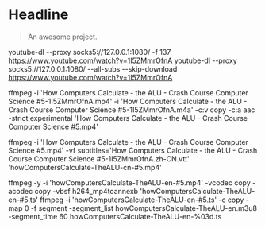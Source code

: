 # Headline

> An awesome project.

youtube-dl --proxy socks5://127.0.0.1:1080/ -f 137 https://www.youtube.com/watch?v=1I5ZMmrOfnA
youtube-dl --proxy socks5://127.0.0.1:1080/ --all-subs --skip-download https://www.youtube.com/watch?v=1I5ZMmrOfnA

ffmpeg -i 'How Computers Calculate - the ALU - Crash Course Computer Science #5-1I5ZMmrOfnA.mp4' -i 'How Computers Calculate - the ALU - Crash Course Computer Science #5-1I5ZMmrOfnA.m4a' -c:v copy -c:a aac -strict experimental 'How Computers Calculate - the ALU - Crash Course Computer Science #5.mp4'

ffmpeg -i 'How Computers Calculate - the ALU - Crash Course Computer Science #5.mp4' -vf subtitles='How Computers Calculate - the ALU - Crash Course Computer Science #5-1I5ZMmrOfnA.zh-CN.vtt' 'howComputersCalculate-TheALU-cn-#5.mp4'

ffmpeg -y -i 'howComputersCalculate-TheALU-en-#5.mp4' -vcodec copy -acodec copy -vbsf h264_mp4toannexb 'howComputersCalculate-TheALU-en-#5.ts'
ffmpeg -i 'howComputersCalculate-TheALU-en-#5.ts' -c copy -map 0 -f segment -segment_list howComputersCalculate-TheALU-en.m3u8 -segment_time 60 howComputersCalculate-TheALU-en-%03d.ts
